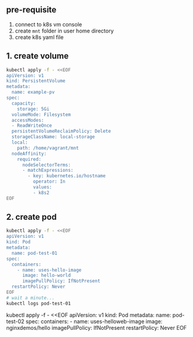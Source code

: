 ## pre-requisite
1. connect to k8s vm console 
1. create `mnt` folder in user home directory  
2. create k8s yaml file  
  

## 1. create volume
```bash
kubectl apply -f - <<EOF
apiVersion: v1
kind: PersistentVolume
metadata:
  name: example-pv
spec:
  capacity:
    storage: 5Gi
  volumeMode: Filesystem
  accessModes:
  - ReadWriteOnce
  persistentVolumeReclaimPolicy: Delete
  storageClassName: local-storage
  local:
    path: /home/vagrant/mnt
  nodeAffinity:
    required:
      nodeSelectorTerms:
      - matchExpressions:
        - key: kubernetes.io/hostname
          operator: In
          values:
          - k8s2
EOF
```

## 2. create pod  

```bash
kubectl apply -f - <<EOF
apiVersion: v1
kind: Pod
metadata:
  name: pod-test-01
spec:
  containers:
    - name: uses-hello-image
      image: hello-world
      imagePullPolicy: IfNotPresent
  restartPolicy: Never
EOF
# wait a minute...
kubectl logs pod-test-01
```



kubectl apply -f - <<EOF
apiVersion: v1
kind: Pod
metadata:
  name: pod-test-02
spec:
  containers:
    - name: uses-helloweb-image
      image: nginxdemos/hello
      imagePullPolicy: IfNotPresent
  restartPolicy: Never
EOF